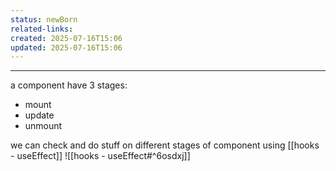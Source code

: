 ```yaml
---
status: newBorn
related-links: 
created: 2025-07-16T15:06
updated: 2025-07-16T15:06
---
```

---

a component have 3 stages:
- mount
- update
- unmount

we can check and do stuff on different stages of component using [[hooks - useEffect]]
![[hooks - useEffect#^6osdxj]]

